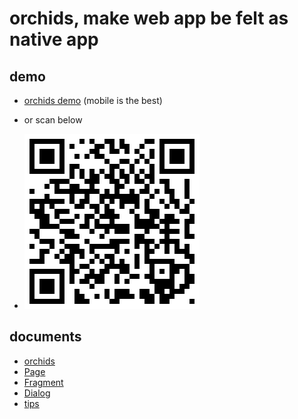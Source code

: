 # orchids, make web app be felt as native app

## demo

* [orchids demo](http://senntyou.github.io/orchids/) (mobile is the best)

* or scan below

* ![](./qrcode.png)

## documents

* [orchids](./doc/orchids.md)
* [Page](./doc/page.md)
* [Fragment](./doc/fragment.md)
* [Dialog](./doc/dialog.md)
* [tips](./doc/tips.md)

